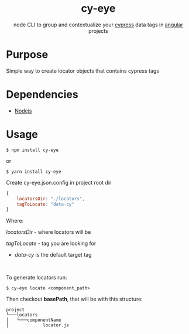 <div align="center">

# cy-eye

node CLI to group and contextualize your [cypress](https://www.cypress.io/) data tags in [angular](https://angular.io/) projects
</div>

# Purpose

Simple way to create locator objects that contains cypress tags

# Dependencies

- [Nodejs](https://nodejs.org/en/)

# Usage

```
$ npm install cy-eye
```

or

```
$ yarn install cy-eye
```

Create cy-eye.json.config in project root dir

```js
{
    locatorsDir: "./locators",
    tagToLocate: "data-cy"
}
```

Where:

_locatorsDir_ - where locators will be

_tagToLocate_ - tag you are looking for

- _data-cy_ is the default target tag

<br>

To generate locators run:

```
$ cy-eye locate <component_path>
```

Then checkout **basePath**, that will be with this structure:

```
project
└───locators
│   └───componentName
│             locator.js
```
